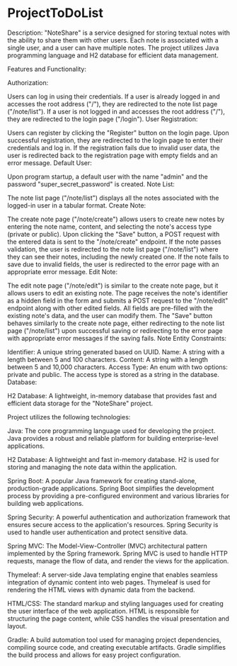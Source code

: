 # ProjectToDoList
Description:
"NoteShare" is a service designed for storing textual notes with the ability to share them with other users. 
Each note is associated with a single user, and a user can have multiple notes. 
The project utilizes Java programming language and H2 database for efficient data management.

Features and Functionality:

Authorization:

Users can log in using their credentials. If a user is already logged in and accesses the root address ("/"), 
they are redirected to the note list page ("/note/list").
If a user is not logged in and accesses the root address ("/"), they are redirected to the login page ("/login").
User Registration:

Users can register by clicking the "Register" button on the login page. Upon successful registration, they are redirected 
to the login page to enter their credentials and log in.
If the registration fails due to invalid user data, the user is redirected back to the registration page with empty fields and an error message.
Default User:

Upon program startup, a default user with the name "admin" and the password "super_secret_password" is created.
Note List:

The note list page ("/note/list") displays all the notes associated with the logged-in user in a tabular format.
Create Note:

The create note page ("/note/create") allows users to create new notes by entering the note name, content, and selecting the note's access type (private or public).
Upon clicking the "Save" button, a POST request with the entered data is sent to the "/note/create" endpoint. If the note passes validation, 
the user is redirected to the note list page ("/note/list") where they can see their notes, including the newly created one.
If the note fails to save due to invalid fields, the user is redirected to the error page with an appropriate error message.
Edit Note:

The edit note page ("/note/edit") is similar to the create note page, but it allows users to edit an existing note.
The page receives the note's identifier as a hidden field in the form and submits a POST request to the "/note/edit" endpoint along with other edited fields.
All fields are pre-filled with the existing note's data, and the user can modify them.
The "Save" button behaves similarly to the create note page, either redirecting to the note list page ("/note/list") upon successful saving or 
redirecting to the error page with appropriate error messages if the saving fails.
Note Entity Constraints:

Identifier: A unique string generated based on UUID.
Name: A string with a length between 5 and 100 characters.
Content: A string with a length between 5 and 10,000 characters.
Access Type: An enum with two options: private and public. The access type is stored as a string in the database.
Database:

H2 Database: A lightweight, in-memory database that provides fast and efficient data storage for the "NoteShare" project.

Project utilizes the following technologies:

Java: The core programming language used for developing the project. Java provides a robust and reliable platform for building enterprise-level applications.

H2 Database: A lightweight and fast in-memory database. H2 is used for storing and managing the note data within the application.

Spring Boot: A popular Java framework for creating stand-alone, production-grade applications. 
Spring Boot simplifies the development process by providing a pre-configured environment and various libraries for building web applications.

Spring Security: A powerful authentication and authorization framework that ensures secure access to the application's resources. 
Spring Security is used to handle user authentication and protect sensitive data.

Spring MVC: The Model-View-Controller (MVC) architectural pattern implemented by the Spring framework. 
Spring MVC is used to handle HTTP requests, manage the flow of data, and render the views for the application.

Thymeleaf: A server-side Java templating engine that enables seamless integration of dynamic content into web pages. 
Thymeleaf is used for rendering the HTML views with dynamic data from the backend.

HTML/CSS: The standard markup and styling languages used for creating the user interface of the web application. 
HTML is responsible for structuring the page content, while CSS handles the visual presentation and layout.

Gradle: A build automation tool used for managing project dependencies, compiling source code, and creating executable artifacts.
Gradle simplifies the build process and allows for easy project configuration.
